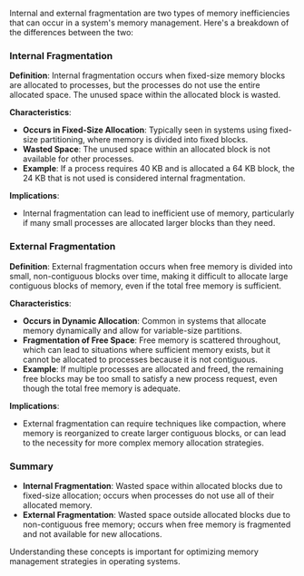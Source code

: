 Internal and external fragmentation are two types of memory inefficiencies that can occur in a system's memory management. Here's a breakdown of the differences between the two:

### Internal Fragmentation

**Definition**: Internal fragmentation occurs when fixed-size memory blocks are allocated to processes, but the processes do not use the entire allocated space. The unused space within the allocated block is wasted.

**Characteristics**:
- **Occurs in Fixed-Size Allocation**: Typically seen in systems using fixed-size partitioning, where memory is divided into fixed blocks.
- **Wasted Space**: The unused space within an allocated block is not available for other processes.
- **Example**: If a process requires 40 KB and is allocated a 64 KB block, the 24 KB that is not used is considered internal fragmentation.

**Implications**:
- Internal fragmentation can lead to inefficient use of memory, particularly if many small processes are allocated larger blocks than they need.

### External Fragmentation

**Definition**: External fragmentation occurs when free memory is divided into small, non-contiguous blocks over time, making it difficult to allocate large contiguous blocks of memory, even if the total free memory is sufficient.

**Characteristics**:
- **Occurs in Dynamic Allocation**: Common in systems that allocate memory dynamically and allow for variable-size partitions.
- **Fragmentation of Free Space**: Free memory is scattered throughout, which can lead to situations where sufficient memory exists, but it cannot be allocated to processes because it is not contiguous.
- **Example**: If multiple processes are allocated and freed, the remaining free blocks may be too small to satisfy a new process request, even though the total free memory is adequate.

**Implications**:
- External fragmentation can require techniques like compaction, where memory is reorganized to create larger contiguous blocks, or can lead to the necessity for more complex memory allocation strategies.

### Summary

- **Internal Fragmentation**: Wasted space within allocated blocks due to fixed-size allocation; occurs when processes do not use all of their allocated memory.
- **External Fragmentation**: Wasted space outside allocated blocks due to non-contiguous free memory; occurs when free memory is fragmented and not available for new allocations.

Understanding these concepts is important for optimizing memory management strategies in operating systems.
